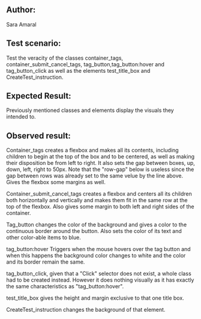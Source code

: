 
## Author:
Sara Amaral

## Test scenario:
 Test the veracity of the classes container_tags, container_submit_cancel_tags, tag_button,tag_button:hover and tag_button_click as well as the elements test_title_box and CreateTest_instruction.
 
## Expected Result:
 Previously mentioned classes and elements display the visuals they intended to.

## Observed result:
 Container_tags creates a flexbox and makes all its contents, including children to begin at the top of the box and to be centered, as well as making their disposition be from left to right. 
  It also sets the gap between boxes, up, down, left, right to 50px. Note that the "row-gap" below is useless since the gap between rows was already set to the same velue by the line above.
  Gives the flexbox some margins as well.

  Container_submit_cancel_tags creates a flexbox and centers all its children both horizontally and vertically and makes them fit in the same row at the top of the flexbox. Also gives some margin to both left and right sides of the container.

  Tag_button changes the color of the background and gives a color to the continuous border around the button. Also sets the color of its text and other color-able items to blue.

  tag_button:hover Triggers when the mouse hovers over the tag button and when this happens the background color changes to white and the color and its border remain the same.

  tag_button_click, given that a "Click" selector does not exist, a whole class had to be created instead. However it does nothing visually as it has exactly the same characteristics as "tag_button:hover".

  test_title_box gives the height and margin exclusive to that one title box.

  CreateTest_instruction changes the background of that element.


